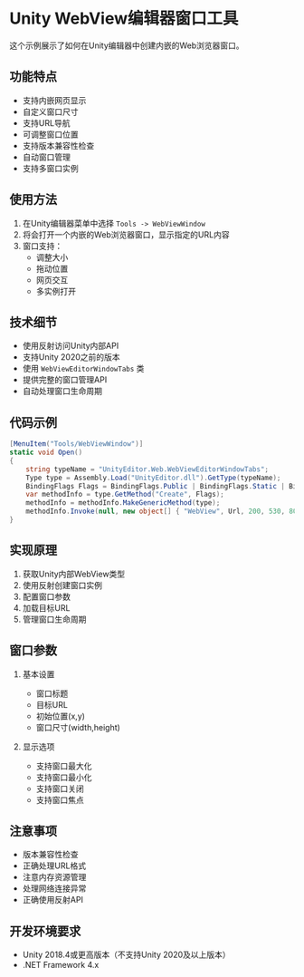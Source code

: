 # Unity WebView编辑器窗口工具

这个示例展示了如何在Unity编辑器中创建内嵌的Web浏览器窗口。

## 功能特点

- 支持内嵌网页显示
- 自定义窗口尺寸
- 支持URL导航
- 可调整窗口位置
- 支持版本兼容性检查
- 自动窗口管理
- 支持多窗口实例

## 使用方法

1. 在Unity编辑器菜单中选择 `Tools -> WebViewWindow`
2. 将会打开一个内嵌的Web浏览器窗口，显示指定的URL内容
3. 窗口支持：
   - 调整大小
   - 拖动位置
   - 网页交互
   - 多实例打开

## 技术细节

- 使用反射访问Unity内部API
- 支持Unity 2020之前的版本
- 使用 `WebViewEditorWindowTabs` 类
- 提供完整的窗口管理API
- 自动处理窗口生命周期

## 代码示例

```csharp
[MenuItem("Tools/WebViewWindow")]
static void Open()
{
    string typeName = "UnityEditor.Web.WebViewEditorWindowTabs";
    Type type = Assembly.Load("UnityEditor.dll").GetType(typeName);
    BindingFlags Flags = BindingFlags.Public | BindingFlags.Static | BindingFlags.FlattenHierarchy;
    var methodInfo = type.GetMethod("Create", Flags);
    methodInfo = methodInfo.MakeGenericMethod(type);
    methodInfo.Invoke(null, new object[] { "WebView", Url, 200, 530, 800, 600 });
}
```

## 实现原理

1. 获取Unity内部WebView类型
2. 使用反射创建窗口实例
3. 配置窗口参数
4. 加载目标URL
5. 管理窗口生命周期

## 窗口参数

1. 基本设置
   - 窗口标题
   - 目标URL
   - 初始位置(x,y)
   - 窗口尺寸(width,height)
   
2. 显示选项
   - 支持窗口最大化
   - 支持窗口最小化
   - 支持窗口关闭
   - 支持窗口焦点

## 注意事项

- 版本兼容性检查
- 正确处理URL格式
- 注意内存资源管理
- 处理网络连接异常
- 正确使用反射API

## 开发环境要求

- Unity 2018.4或更高版本（不支持Unity 2020及以上版本）
- .NET Framework 4.x 